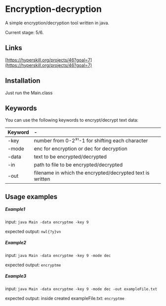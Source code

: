 # Encryption-decryption
A simple encryption/decryption tool written in java.

Current stage: 5/6.

## Links
[https://hyperskill.org/projects/46?goal=7](https://hyperskill.org/projects/46?goal=7)

## Installation
Just run the Main.class

## Keywords
You can use the following keywords to encrypt/decrypt text data:

| Keyword       | -
| ------------- |:-------------
| -key          |number from 0-2³¹-1 for shifting each character
| -mode         |enc for encryption or dec for decryption
| -data         |text to be encrypted/decrypted
| -in           |path to file to be encrypted/decrypted
| -out          |filename in which the encrypted/decrypted text is written

## Usage examples
##### Example1
input:
`java Main -data encryptme -key 9`

expected output:
`nwl{?y}vn`

##### Example2
input:
`java Main -data encryptme -key 9 -mode dec`

expected output:
`encryptme`

##### Example3
input:
`java Main -data encryptme -key 9 -mode dec -out exampleFile.txt`

expected output:
inside created exampleFile.txt: `encryptme`

